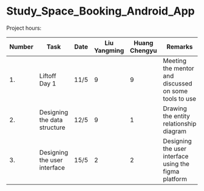 # Study_Space_Booking_Android_App
Project hours:

| Number |   Task               | Date     |Liu Yangming   | Huang Chengyu  |  Remarks |
| ------ | -------------------- | -------- | ------------- | -------------- | -------------------------------------
| 1. | Liftoff Day 1 | 11/5 | 9 | 9 | Meeting the mentor and discussed on some tools to use |
| 2. | Designing the data structure | 12/5 | 9 | 1 | Drawing the entity relationship diagram |
| 3. | Designing the user interface | 15/5 | 2 | 2 | Designing the user interface using the figma platform |

